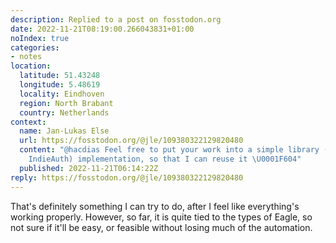 ```yaml
---
description: Replied to a post on fosstodon.org
date: 2022-11-21T08:19:00.266043831+01:00
noIndex: true
categories:
- notes
location:
  latitude: 51.43248
  longitude: 5.48619
  locality: Eindhoven
  region: North Brabant
  country: Netherlands
context:
  name: Jan-Lukas Else
  url: https://fosstodon.org/@jle/109380322129820480
  content: "@hacdias Feel free to put your work into a simple library (like with your
    IndieAuth) implementation, so that I can reuse it \U0001F604"
  published: 2022-11-21T06:14:22Z
reply: https://fosstodon.org/@jle/109380322129820480
---
```


That's definitely something I can try to do, after I feel like everything's working properly. However, so far, it is quite tied to the types of Eagle, so not sure if it'll be easy, or feasible without losing much of the automation.
